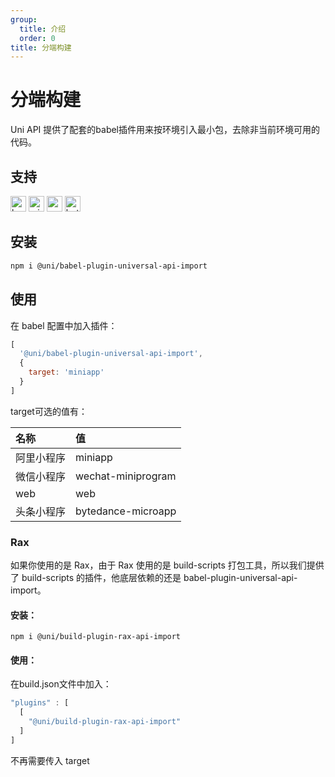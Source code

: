 ```yaml
---
group:
  title: 介绍
  order: 0
title: 分端构建
---
```


# 分端构建

Uni API 提供了配套的babel插件用来按环境引入最小包，去除非当前环境可用的代码。

## 支持
<img alt="browser" src="https://gw.alicdn.com/tfs/TB1uYFobGSs3KVjSZPiXXcsiVXa-200-200.svg" width="25px" height="25px" title="h5" /> <img alt="miniApp" src="https://gw.alicdn.com/tfs/TB1bBpmbRCw3KVjSZFuXXcAOpXa-200-200.svg" width="25px" height="25px" title="阿里小程序" /> <img alt="wechatMiniprogram" src="https://img.alicdn.com/tfs/TB1slcYdxv1gK0jSZFFXXb0sXXa-200-200.svg" width="25px" height="25px" title="微信小程序"> <img alt="bytedanceMicroApp" src="https://gw.alicdn.com/tfs/TB1jFtVzO_1gK0jSZFqXXcpaXXa-200-200.svg" width="25px" height="25px" title="字节跳动小程序">

## 安装

```bash
npm i @uni/babel-plugin-universal-api-import
```

## 使用

在 babel 配置中加入插件：
```js
[
  '@uni/babel-plugin-universal-api-import',
  {
    target: 'miniapp'
  }
]
```
target可选的值有：

|名称|值|
|:---|:---|
|阿里小程序|miniapp|
|微信小程序|wechat-miniprogram|
|web|web|
|头条小程序|bytedance-microapp|

### Rax
如果你使用的是 Rax，由于 Rax 使用的是 build-scripts 打包工具，所以我们提供了 build-scripts 的插件，他底层依赖的还是 babel-plugin-universal-api-import。

#### 安装：

```shell
npm i @uni/build-plugin-rax-api-import
```
#### 使用：
在build.json文件中加入：

```js
"plugins" : [
  [
    "@uni/build-plugin-rax-api-import"
  ]
]
```

不再需要传入 target
